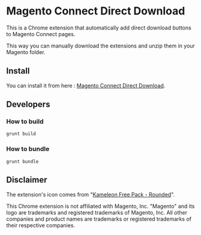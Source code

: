 Magento Connect Direct Download
=====================

This is a Chrome extension that automatically add direct download buttons to Magento Connect pages.

This way you can manually download the extensions and unzip them in your Magento folder.

## Install

You can install it from here : [Magento Connect Direct Download](https://chrome.google.com/webstore/detail/magento-connect-direct-do/kapfjemcponojbmifjlamdhcdlceikol).

## Developers

### How to build

```
grunt build
```

### How to bundle

```
grunt bundle
```

## Disclaimer

The extension's icon comes from "[Kameleon Free Pack - Rounded](https://www.iconfinder.com/icons/379337/computer_download_icon)".

This Chrome extension is not affiliated with Magento, Inc.
"Magento" and its logo are trademarks and registered trademarks of Magento, Inc.
All other companies and product names are trademarks or registered trademarks of their respective companies.

